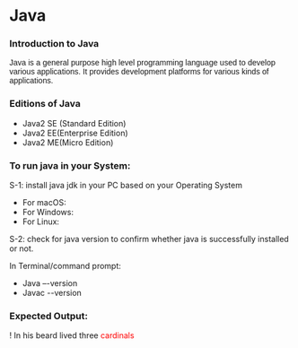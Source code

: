 <h1>Java</h1>
<h3>Introduction to Java</h3>
<span style="font-family: sans-serif;">
    Java is a general purpose high level programming language used to develop various applications. It provides development platforms for various kinds of applications.
</span>
<h3>Editions of Java</h3>

* Java2 SE (Standard Edition)
* Java2 EE(Enterprise Edition)
* Java2 ME(Micro Edition)
<h3>To run java in your System:</h3>
S-1: install java jdk in your PC based on your Operating System

* For macOS:
* For Windows: 
* For Linux: 

S-2: check for java version to confirm whether java is successfully installed or not.

In Terminal/command prompt:
  
* Java –-version
* Javac --version

<h3>Expected Output:</h3>

!
In his beard lived three <span style="color:red">cardinals</span>

